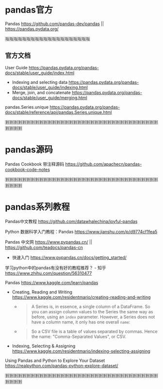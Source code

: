 
# pandas官方

Pandas https://github.com/pandas-dev/pandas || https://pandas.pydata.org/

:u6307::u6307::u6307::u6307::u6307::u6307::u6307::u6307::u6307::u6307::u6307::u6307::u6307::u6307::u6307::u6307::u6307::u6307::u6307::u6307:

## 官方文档

User Guide https://pandas.pydata.org/pandas-docs/stable/user_guide/index.html
- Indexing and selecting data https://pandas.pydata.org/pandas-docs/stable/user_guide/indexing.html
- Merge, join, and concatenate https://pandas.pydata.org/pandas-docs/stable/user_guide/merging.html

pandas.Series.unique https://pandas.pydata.org/pandas-docs/stable/reference/api/pandas.Series.unique.html

:u5272::u5272::u5272::u5272::u5272::u5272::u5272::u5272::u5272::u5272::u5272::u5272::u5272::u5272::u5272::u5272::u5272::u5272::u5272::u5272::u5272::u5272::u5272::u5272::u5272::u5272::u5272::u5272::u5272::u5272::u5272::u5272::u5272::u5272::u5272::u5272::u5272::u5272::u5272::u5272:

# pandas源码

Pandas Cookbook 带注释源码 https://github.com/apachecn/pandas-cookbook-code-notes

:u5272::u5272::u5272::u5272::u5272::u5272::u5272::u5272::u5272::u5272::u5272::u5272::u5272::u5272::u5272::u5272::u5272::u5272::u5272::u5272::u5272::u5272::u5272::u5272::u5272::u5272::u5272::u5272::u5272::u5272::u5272::u5272::u5272::u5272::u5272::u5272::u5272::u5272::u5272::u5272:

# pandas系列教程

Pandas中文教程 https://github.com/datawhalechina/joyful-pandas

Python 数据科学入门教程：Pandas https://www.jianshu.com/p/d9774cf1fea5

Pandas 中文网 https://www.pypandas.cn/ || https://github.com/teadocs/pandas-cn
- 快速入门 https://www.pypandas.cn/docs/getting_started/

学习python中的pandas有没有好的教程推荐？ - 知乎 https://www.zhihu.com/question/56310477

Pandas https://www.kaggle.com/learn/pandas
- Creating, Reading and Writing https://www.kaggle.com/residentmario/creating-reading-and-writing
  * > A Series is, in essence, a single column of a DataFrame. So you can assign column values to the Series the same way as before, using an `index` parameter. However, a Series does not have a column name, it only has one overall `name`:
  * > So a CSV file is a table of values separated by commas. Hence the name: "Comma-Separated Values", or CSV.
- Indexing, Selecting & Assigning https://www.kaggle.com/residentmario/indexing-selecting-assigning

Using Pandas and Python to Explore Your Dataset https://realpython.com/pandas-python-explore-dataset/

:u5272::u5272::u5272::u5272::u5272::u5272::u5272::u5272::u5272::u5272::u5272::u5272::u5272::u5272::u5272::u5272::u5272::u5272::u5272::u5272::u5272::u5272::u5272::u5272::u5272::u5272::u5272::u5272::u5272::u5272::u5272::u5272::u5272::u5272::u5272::u5272::u5272::u5272::u5272::u5272:
